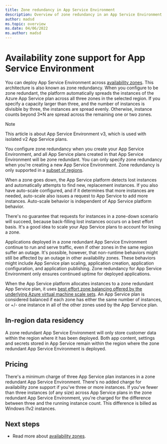 ```yaml
---
title: Zone redundancy in App Service Environment
description: Overview of zone redundancy in an App Service Environment.
author: madsd
ms.topic: overview
ms.date: 04/06/2022
ms.author: madsd
---
```


# Availability zone support for App Service Environment

You can deploy App Service Environment across [availability zones](../../availability-zones/az-overview.md). This architecture is also known as zone redundancy. When you configure to be zone redundant, the platform automatically spreads the instances of the Azure App Service plan across all three zones in the selected region. If you specify a capacity larger than three, and the number of instances is divisible by three, the instances are spread evenly. Otherwise, instance counts beyond 3*N are spread across the remaining one or two zones.

> [!NOTE]
> This article is about App Service Environment v3, which is used with isolated v2 App Service plans.

You configure zone redundancy when you create your App Service Environment, and all App Service plans created in that App Service Environment will be zone redundant. You can only specify zone redundancy when you're creating a new App Service Environment. Zone redundancy is only supported in a [subset of regions](./overview.md#regions).

When a zone goes down, the App Service platform detects lost instances and automatically attempts to find new, replacement instances. If you also have auto-scale configured, and if it determines that more instances are needed, auto-scale also issues a request to App Service to add more instances. Auto-scale behavior is independent of App Service platform behavior.

There's no guarantee that requests for instances in a zone-down scenario will succeed, because back-filling lost instances occurs on a best effort basis. It's a good idea to scale your App Service plans to account for losing a zone.

Applications deployed in a zone redundant App Service Environment continue to run and serve traffic, even if other zones in the same region suffer an outage. It's possible, however, that non-runtime behaviors might still be affected by an outage in other availability zones. These behaviors might include App Service plan scaling, application creation, application configuration, and application publishing. Zone redundancy for App Service Environment only ensures continued uptime for deployed applications.

When the App Service platform allocates instances to a zone redundant App Service plan, it uses [best effort zone balancing offered by the underlying Azure virtual machine scale sets](../../virtual-machine-scale-sets/virtual-machine-scale-sets-use-availability-zones.md#zone-balancing). An App Service plan is considered balanced if each zone has either the same number of instances, or +/- one instance in all of the other zones used by the App Service plan.

## In-region data residency

A zone redundant App Service Environment will only store customer data within the region where it has been deployed. Both app content, settings and secrets stored in App Service remain within the region where the zone redundant App Service Environment is deployed.

## Pricing

 There's a minimum charge of three App Service plan instances in a zone redundant App Service Environment. There's no added charge for availability zone support if you've three or more instances. If you've fewer than three instances (of any size) across App Service plans in the zone redundant App Service Environment, you're charged for the difference between three and the running instance count. This difference is billed as Windows I1v2 instances.

## Next steps

* Read more about [availability zones](../../availability-zones/az-overview.md).
